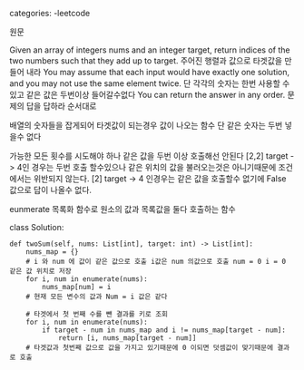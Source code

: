 categories:
  -leetcode
  
원문

Given an array of integers nums and an integer target, return indices of the two numbers such that they add up to target.
주어진 행렬과 값으로 타겟값을 만들어 내라 
You may assume that each input would have exactly one solution, and you may not use the same element twice.
단 각각의 숫자는 한번 사용할 수있고 같은 값은 두번이상 들어갈수없다 
You can return the answer in any order.
문제의 답을 답하라 순서대로 

배열의 숫자들을 잡게되어 타겟값이 되는경우 값이 나오는 함수 
단 같은 숫자는 두번 넣을수 없다 

가능한 모든 횟수를 시도해야 하나 같은 값을 두번 이상 호출해선 안된다 
[2,2] target -> 4인 경우는 두번 호출 할수있으나 같은 위치의 값을 불러오는것은 아니기때문에 조건에서는 위반되지 않는다.
[2] target -> 4 인경우는 같은 값을 호출할수 없기에 False 값으로 답이 나올수 없다. 

eunmerate 목록화 함수로 원소의 값과 목록값을 둘다 호출하는 함수 



class Solution:

    def twoSum(self, nums: List[int], target: int) -> List[int]:
        nums_map = {}
        # i 와 num 에 값이 같은 값으로 호출 i값은 num 의값으로 호출 num = 0 i = 0  같은 값 위치로 저장  
        for i, num in enumerate(nums):
            nums_map[num] = i
        # 현재 모든 변수의 값과 Num = i 값은 같다    

        # 타겟에서 첫 번째 수를 뺀 결과를 키로 조회
        for i, num in enumerate(nums):
            if target - num in nums_map and i != nums_map[target - num]:
                return [i, nums_map[target - num]]
        # 타겟값과 첫번째 값으로 값을 가지고 있기때문에 0 이되면 덧셈값이 맞기때문에 결과로 호출 
